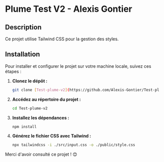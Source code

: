 # Plume Test V2 - Alexis Gontier

## Description

Ce projet utilise Tailwind CSS pour la gestion des styles.

## Installation

Pour installer et configurer le projet sur votre machine locale, suivez ces étapes :

1. **Clonez le dépôt :**
    ```bash
    git clone [Test-plume-v2](https://github.com/Alexis-Gontier/Test-plume-v2.git)
    ```

2. **Accédez au répertoire du projet :**
    ```bash
    cd Test-plume-v2
    ```

3. **Installez les dépendances :**
    ```bash
    npm install
    ```

4. **Générez le fichier CSS avec Tailwind :**
    ```bash
    npx tailwindcss -i ./src/input.css -o ./public/style.css
    ```


Merci d'avoir consulté ce projet ! 😊
